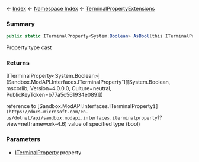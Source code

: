 ← [Index](Api-Index) ← [Namespace Index](Namespace-Index) ← [TerminalPropertyExtensions](Sandbox.ModAPI.Interfaces.TerminalPropertyExtensions)

### Summary

```csharp
public static ITerminalProperty<System.Boolean> AsBool(this ITerminalProperty property)
```

Property type cast

### Returns

[ITerminalProperty<System.Boolean>](Sandbox.ModAPI.Interfaces.ITerminalProperty`1[[System.Boolean, mscorlib, Version=4.0.0.0, Culture=neutral, PublicKeyToken=b77a5c561934e089]])

reference to [Sandbox.ModAPI.Interfaces.ITerminalProperty`1](https://docs.microsoft.com/en-us/dotnet/api/sandbox.modapi.interfaces.iterminalproperty`1?view=netframework-4.6) value of specified type (bool)

### Parameters

* [ITerminalProperty](Sandbox.ModAPI.Interfaces.ITerminalProperty) property
